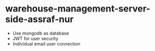 # warehouse-management-server-side-assraf-nur
* Use mongodb as database
* JWT for user security
* Individual email user connection

